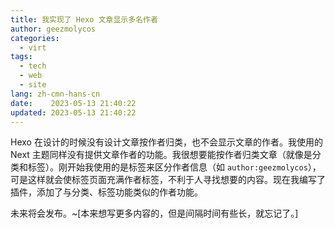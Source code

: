 ```yaml
---
title: 我实现了 Hexo 文章显示多名作者
author: geezmolycos
categories:
  - virt
tags:
  - tech
  - web
  - site
lang: zh-cmn-hans-cn
date:    2023-05-13 21:40:22
updated: 2023-05-13 21:40:22
---
```


Hexo 在设计的时候没有设计文章按作者归类，也不会显示文章的作者。我使用的 Next 主题同样没有提供文章作者的功能。我很想要能按作者归类文章（就像是分类和标签）。刚开始我使用的是标签来区分作者信息（如 `author:geezmolycos`），可是这样就会使标签页面充满作者标签，不利于人寻找想要的内容。现在我编写了插件，添加了与分类、标签功能类似的作者功能。

未来将会发布。~[本来想写更多内容的，但是间隔时间有些长，就忘记了。]

